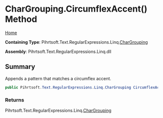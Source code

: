 # CharGrouping\.CircumflexAccent\(\) Method

[Home](../../../../../../README.md)

**Containing Type**: Pihrtsoft\.Text\.RegularExpressions\.Linq\.[CharGrouping](../README.md)

**Assembly**: Pihrtsoft\.Text\.RegularExpressions\.Linq\.dll

## Summary

Appends a pattern that matches a circumflex accent\.

```csharp
public Pihrtsoft.Text.RegularExpressions.Linq.CharGrouping CircumflexAccent()
```

### Returns

Pihrtsoft\.Text\.RegularExpressions\.Linq\.[CharGrouping](../README.md)

